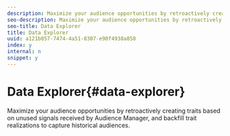 ```yaml
---
description: Maximize your audience opportunities by retroactively creating traits based on unused signals received by Audience Manager, and backfill trait realizations to capture historical audiences.
seo-description: Maximize your audience opportunities by retroactively creating traits based on unused signals received by Audience Manager, and backfill trait realizations to capture historical audiences.
seo-title: Data Explorer
title: Data Explorer
uuid: a121b057-7474-4a51-8307-e90f4938a858
index: y
internal: n
snippet: y
---
```


# Data Explorer{#data-explorer}

Maximize your audience opportunities by retroactively creating traits based on unused signals received by Audience Manager, and backfill trait realizations to capture historical audiences.

